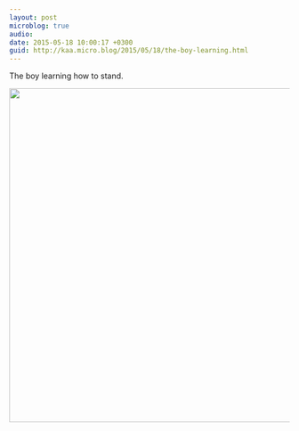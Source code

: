 ```yaml
---
layout: post
microblog: true
audio: 
date: 2015-05-18 10:00:17 +0300
guid: http://kaa.micro.blog/2015/05/18/the-boy-learning.html
---
```

The boy learning how to stand.

<img src="https://micro.kaa.bz/uploads/2018/31801c645b.jpg" width="600" height="600" />
